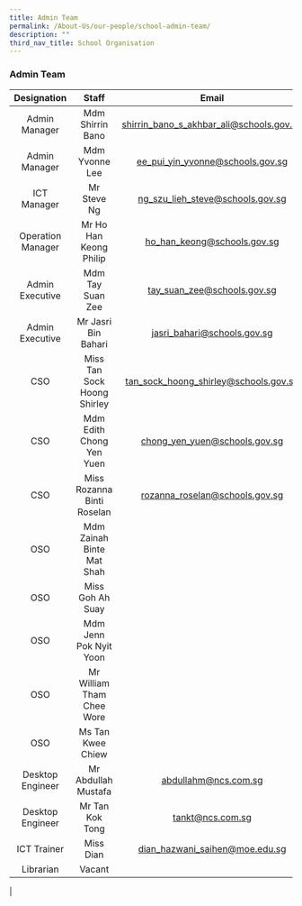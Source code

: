 ```yaml
---
title: Admin Team
permalink: /About-Us/our-people/school-admin-team/
description: ""
third_nav_title: School Organisation
---
```

### **Admin Team**

| Designation | Staff | Email |
|:---:|:---:|:---:|
| Admin Manager | Mdm Shirrin Bano | shirrin_bano_s_akhbar_ali@schools.gov.sg |
| Admin Manager | Mdm Yvonne Lee | ee_pui_yin_yvonne@schools.gov.sg|
| ICT Manager | Mr Steve Ng | ng_szu_lieh_steve@schools.gov.sg |
| Operation Manager | Mr Ho Han Keong Philip | ho_han_keong@schools.gov.sg|
| Admin Executive | Mdm Tay Suan Zee | tay_suan_zee@schools.gov.sg |
| Admin Executive | Mr Jasri Bin Bahari | jasri_bahari@schools.gov.sg |
| CSO | Miss Tan Sock Hoong Shirley | tan_sock_hoong_shirley@schools.gov.sg |
| CSO | Mdm Edith Chong Yen Yuen | chong_yen_yuen@schools.gov.sg |
|  CSO | Miss Rozanna Binti Roselan  | rozanna_roselan@schools.gov.sg |
| OSO | Mdm Zainah Binte Mat Shah |  |
| OSO | Miss Goh Ah Suay |   |
| OSO | Mdm Jenn Pok Nyit Yoon |  |
| OSO | Mr William Tham Chee Wore |  |
| OSO | Ms Tan Kwee Chiew |   |
| Desktop Engineer | Mr Abdullah Mustafa | abdullahm@ncs.com.sg |
| Desktop Engineer | Mr Tan Kok Tong | tankt@ncs.com.sg  |
| ICT Trainer | Miss Dian | dian_hazwani_saihen@moe.edu.sg |
| Librarian | Vacant |  |
|